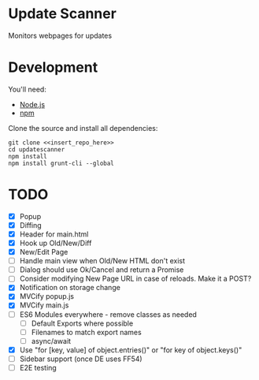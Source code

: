 # Update Scanner
Monitors webpages for updates

# Development
You'll need:
* [Node.js](https://nodejs.org/)
* [npm](https://www.npmjs.com/)

Clone the source and install all dependencies:

    git clone <<insert_repo_here>>
    cd updatescanner
    npm install
    npm install grunt-cli --global

# TODO
* [x] Popup
* [x] Diffing
* [x] Header for main.html
* [x] Hook up Old/New/Diff
* [x] New/Edit Page
* [ ] Handle main view when Old/New HTML don't exist
* [ ] Dialog should use Ok/Cancel and return a Promise
* [ ] Consider modifying New Page URL in case of reloads. Make it a POST?
* [x] Notification on storage change
* [x] MVCify popup.js
* [x] MVCify main.js
* [ ] ES6 Modules everywhere - remove classes as needed
  * [ ] Default Exports where possible
  * [ ] Filenames to match export names
  * [ ] async/await
* [x] Use "for [key, value] of object.entries()" or "for key of object.keys()"
* [ ] Sidebar support (once DE uses FF54)
* [ ] E2E testing
